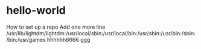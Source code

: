 # hello-world
How to set up a repo
Add one more line
/usr/lib/lightdm/lightdm:/usr/local/sbin:/usr/local/bin:/usr/sbin:/usr/bin:/sbin:/bin:/usr/games
hhhhhh6666
ggg
